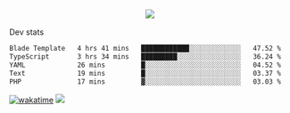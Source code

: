 <h3 align="center">
  <a href="https://github.com/spoopy2023">
      <img src="https://github-profile-trophy.vercel.app/?username=Spoopy2023&no-bg=true&no-frame=true">
  </a>
</h3>

Dev stats
<!--START_SECTION:waka-->

```txt
Blade Template   4 hrs 41 mins   ████████████░░░░░░░░░░░░░   47.52 %
TypeScript       3 hrs 34 mins   █████████░░░░░░░░░░░░░░░░   36.24 %
YAML             26 mins         █░░░░░░░░░░░░░░░░░░░░░░░░   04.52 %
Text             19 mins         █░░░░░░░░░░░░░░░░░░░░░░░░   03.37 %
PHP              17 mins         ▓░░░░░░░░░░░░░░░░░░░░░░░░   03.03 %
```

<!--END_SECTION:waka-->
[![wakatime](https://wakatime.com/badge/user/018ece4c-ff65-47b1-86a2-26e4e720c978.svg)](https://wakatime.com/@mac_g)
<img src="https://camo.githubusercontent.com/935c1e1091fb0ce9d975d06263ed4bc014721cd7e52b557f59b07c85da01afe3/68747470733a2f2f6b6f6d617265762e636f6d2f67687076632f3f757365726e616d653d5843726166744d616e3532266c6162656c3d566965777326636f6c6f723d626c7565267374796c653d706c6173746963">
